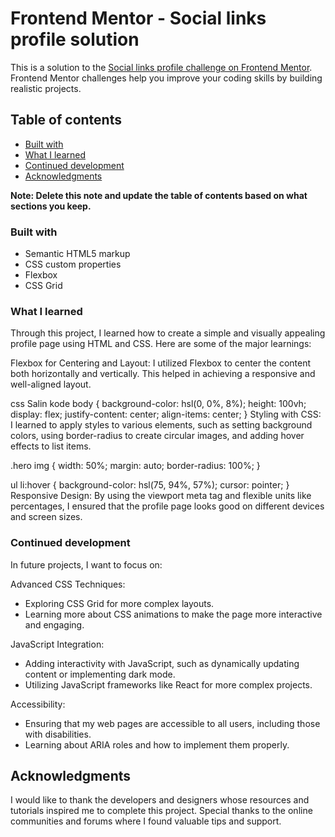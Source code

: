 # Frontend Mentor - Social links profile solution

This is a solution to the [Social links profile challenge on Frontend Mentor](https://www.frontendmentor.io/challenges/social-links-profile-UG32l9m6dQ). Frontend Mentor challenges help you improve your coding skills by building realistic projects.

## Table of contents

- [Built with](#built-with)
- [What I learned](#what-i-learned)
- [Continued development](#continued-development)
- [Acknowledgments](#acknowledgments)

**Note: Delete this note and update the table of contents based on what sections you keep.**

### Built with

- Semantic HTML5 markup
- CSS custom properties
- Flexbox
- CSS Grid

### What I learned

Through this project, I learned how to create a simple and visually appealing profile page using HTML and CSS. Here are some of the major learnings:

Flexbox for Centering and Layout:
I utilized Flexbox to center the content both horizontally and vertically. This helped in achieving a responsive and well-aligned layout.

css
Salin kode
body {
background-color: hsl(0, 0%, 8%);
height: 100vh;
display: flex;
justify-content: center;
align-items: center;
}
Styling with CSS:
I learned to apply styles to various elements, such as setting background colors, using border-radius to create circular images, and adding hover effects to list items.

.hero img {
width: 50%;
margin: auto;
border-radius: 100%;
}

ul li:hover {
background-color: hsl(75, 94%, 57%);
cursor: pointer;
}
Responsive Design:
By using the viewport meta tag and flexible units like percentages, I ensured that the profile page looks good on different devices and screen sizes.

<meta name="viewport" content="width=device-width, initial-scale=1.0" />

### Continued development

In future projects, I want to focus on:

Advanced CSS Techniques:

- Exploring CSS Grid for more complex layouts.
- Learning more about CSS animations to make the page more interactive and engaging.

JavaScript Integration:

- Adding interactivity with JavaScript, such as dynamically updating content or implementing dark mode.
- Utilizing JavaScript frameworks like React for more complex projects.

Accessibility:

- Ensuring that my web pages are accessible to all users, including those with disabilities.
- Learning about ARIA roles and how to implement them properly.

## Acknowledgments

I would like to thank the developers and designers whose resources and tutorials inspired me to complete this project. Special thanks to the online communities and forums where I found valuable tips and support.
